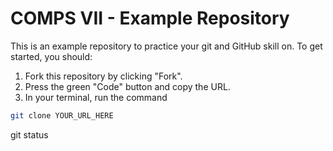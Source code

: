 # COMPS VII - Example Repository

This is an example repository to practice your git and GitHub skill on. To get started, you should:
1. Fork this repository by clicking "Fork".
2. Press the green "Code" button and copy the URL.
3. In your terminal, run the command
```bash
git clone YOUR_URL_HERE
```
git status  
